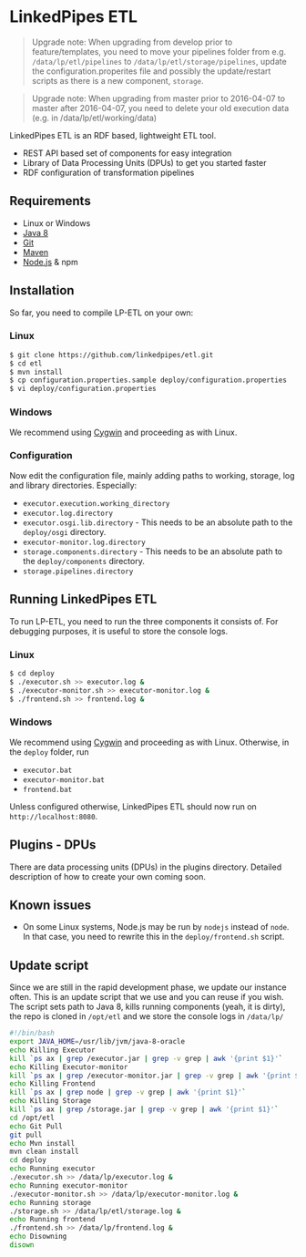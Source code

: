 # LinkedPipes ETL

> Upgrade note: When upgrading from develop prior to feature/templates, you need to move your pipelines folder from e.g. ```/data/lp/etl/pipelines``` to ```/data/lp/etl/storage/pipelines```, update the configuration.properites file and possibly the update/restart scripts as there is a new component, ```storage```.

> Upgrade note: When upgrading from master prior to 2016-04-07 to master after 2016-04-07, you need to delete your old execution data (e.g. in /data/lp/etl/working/data)

LinkedPipes ETL is an RDF based, lightweight ETL tool.
- REST API based set of components for easy integration
- Library of Data Processing Units (DPUs) to get you started faster
- RDF configuration of transformation pipelines

## Requirements
- Linux or Windows
- [Java 8]
- [Git]
- [Maven]
- [Node.js] & npm

## Installation
So far, you need to compile LP-ETL on your own:

### Linux
```sh
$ git clone https://github.com/linkedpipes/etl.git
$ cd etl
$ mvn install
$ cp configuration.properties.sample deploy/configuration.properties
$ vi deploy/configuration.properties
```
### Windows
We recommend using [Cygwin] and proceeding as with Linux.

### Configuration
Now edit the configuration file, mainly adding paths to working, storage, log and library directories. Especially:
- `executor.execution.working_directory`
- `executor.log.directory`
- `executor.osgi.lib.directory` - This needs to be an absolute path to the `deploy/osgi` directory.
- `executor-monitor.log.directory`
- `storage.components.directory` - This needs to be an absolute path to the `deploy/components` directory.
- `storage.pipelines.directory`

## Running LinkedPipes ETL
To run LP-ETL, you need to run the three components it consists of. For debugging purposes, it is useful to store the console logs.

### Linux
```sh
$ cd deploy
$ ./executor.sh >> executor.log &
$ ./executor-monitor.sh >> executor-monitor.log &
$ ./frontend.sh >> frontend.log &
```

### Windows
We recommend using [Cygwin] and proceeding as with Linux. Otherwise, in the ```deploy``` folder, run
 * ```executor.bat```
 * ```executor-monitor.bat```
 * ```frontend.bat```

Unless configured otherwise, LinkedPipes ETL should now run on ```http://localhost:8080```.
## Plugins - DPUs
There are data processing units (DPUs) in the plugins directory. Detailed description of how to create your own coming soon.

## Known issues
 * On some Linux systems, Node.js may be run by ```nodejs``` instead of ```node```. In that case, you need to rewrite this in the ```deploy/frontend.sh``` script.
 
## Update script
Since we are still in the rapid development phase, we update our instance often. This is an update script that we use and you can reuse if you wish. The script sets path to Java 8, kills running components (yeah, it is dirty), the repo is cloned in ```/opt/etl``` and we store the console logs in ```/data/lp/```
```sh
#!/bin/bash
export JAVA_HOME=/usr/lib/jvm/java-8-oracle
echo Killing Executor
kill `ps ax | grep /executor.jar | grep -v grep | awk '{print $1}'`
echo Killing Executor-monitor
kill `ps ax | grep /executor-monitor.jar | grep -v grep | awk '{print $1}'`
echo Killing Frontend
kill `ps ax | grep node | grep -v grep | awk '{print $1}'`
echo Killing Storage
kill `ps ax | grep /storage.jar | grep -v grep | awk '{print $1}'`
cd /opt/etl
echo Git Pull
git pull
echo Mvn install
mvn clean install
cd deploy
echo Running executor
./executor.sh >> /data/lp/executor.log &
echo Running executor-monitor
./executor-monitor.sh >> /data/lp/executor-monitor.log &
echo Running storage
./storage.sh >> /data/lp/etl/storage.log &
echo Running frontend
./frontend.sh >> /data/lp/frontend.log &
echo Disowning
disown
```

[Java 8]: <http://www.oracle.com/technetwork/java/javase/downloads/index.html>
[Git]: <https://git-scm.com/>
[Maven]: <https://maven.apache.org/>
[Node.js]: <https://nodejs.org>
[Cygwin]: <https://www.cygwin.com/>
